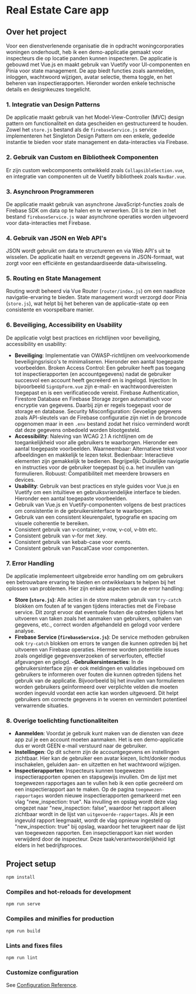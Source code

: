 # Real Estate Care app

## Over het project
Voor een dienstverlenende organisatie die in opdracht woningcorporaties woningen onderhoudt, heb ik een demo-applicatie gemaakt voor inspecteurs die op locatie panden kunnen inspecteren. De applicatie is gebouwd met Vue.js en maakt gebruik van Vuetify voor UI-componenten en Pinia voor state management. De app biedt functies zoals aanmelden, inloggen, wachtwoord wijzigen, avatar selectie, thema toggle, en het beheren van inspectierapporten. Hieronder worden enkele technische details en designkeuzes toegelicht.

### 1. Integratie van Design Patterns
De applicatie maakt gebruik van het Model-View-Controller (MVC) design pattern om functionaliteit en data gescheiden en gestructureerd te houden. Zowel het `store.js` bestand als de `firebaseService.js` service implementeren het Singleton Design Pattern om een enkele, gedeelde instantie te bieden voor state management en data-interacties via Firebase.

### 2. Gebruik van Custom en Bibliotheek Componenten
Er zijn custom webcomponents ontwikkeld zoals `CollapsibleSection.vue`, en integratie van componenten uit de Vuetify bibliotheek zoals `NavBar.vue`. 

### 3. Asynchroon Programmeren
De applicatie maakt gebruik van asynchrone JavaScript-functies zoals de Firebase SDK om data op te halen en te verwerken. Dit is te zien in het bestand `firebaseService.js` waar asynchrone operaties worden uitgevoerd voor data-interacties met Firebase.

### 4. Gebruik van JSON en Web API's
JSON wordt gebruikt om data te structureren en via Web API's uit te wisselen. De applicatie haalt en verzendt gegevens in JSON-formaat, wat zorgt voor een efficiënte en gestandaardiseerde data-uitwisseling.

### 5. Routing en State Management
Routing wordt beheerd via Vue Router (`router/index.js`) om een naadloze navigatie-ervaring te bieden. State management wordt verzorgd door Pinia (`store.js`), wat helpt bij het beheren van de applicatie-state op een consistente en voorspelbare manier.

### 6. Beveiliging, Accessibility en Usability
De applicatie volgt best practices en richtlijnen voor beveiliging, accessibility en usability:
- **Beveiliging**: Implementatie van OWASP-richtlijnen om veelvoorkomende beveiligingsrisico's te minimaliseren. Hieronder een aantal toegepaste voorbeelden.
Broken Access Control:
Een gebruiker heeft pas toegang tot inspectierapporten (en accountgegevens) nadat de gebruiker succesvol een account heeft gecreëerd en is ingelogd.
Injection:
In bijvoorbeeld `SignUpForm.vue` zijn e-mail- en wachtwoordvereisten toegepast en is een verificatiecode vereist. Firebase Authentication, Firestore Database en Firebase Storage zorgen automatisch voor encryptie van gegevens. Daarbij zijn er regels toegepast voor de storage en database.
Security Misconfiguration:
Gevoelige gegevens zoals API-sleutels van de Firebase configuratie zijn niet in de broncode opgenomen maar in een `.env` bestand zodat het risico verminderd wordt dat deze gegevens onbedoeld worden blootgesteld.
- **Accessibility**: Naleving van WCAG 2.1 A richtlijnen om de toegankelijkheid voor alle gebruikers te waarborgen. Hieronder een aantal toegepaste voorbeelden.
Waarneembaar:
Alternatieve tekst voor afbeeldingen en makkelijk te lezen tekst.
Bedienbaar:
Interactieve elementen zijn gemakkelijk te bedienen. 
Begrijpelijk:
Duidelijke navigatie en instructies voor de gebruiker toegepast bij o.a. het invullen van formulieren.
Robuust:
Compatibiliteit met meerdere browsers en devices.
- **Usability**: Gebruik van best practices en style guides voor Vue.js en Vuetify om een intuïtieve en gebruiksvriendelijke interface te bieden. Hieronder een aantal toegepaste voorbeelden.
- Gebruik van Vue.js en Vuetify-componenten volgens de best practices om consistentie in de gebruikersinterface te waarborgen.
- Gebruik van een consistent kleurenpalet, typografie en spacing om visuele coherentie te bereiken.
- Consistent gebruik van v-container, v-row, v-col, v-btn etc.
- Consistent gebruik van v-for met :key.
- Consistent gebruik van kebab-case voor events.
- Consistent gebruik van PascalCase voor componenten.

### 7. Error Handling
De applicatie implementeert uitgebreide error handling om om gebruikers een betrouwbare ervaring te bieden en ontwikkelaars te helpen bij het oplossen van problemen. Hier zijn enkele aspecten van de error handling:
- **Store (`store.js`)**: Alle acties in de store maken gebruik van `try-catch` blokken om fouten af te vangen tijdens interacties met de Firebase service. Dit zorgt ervoor dat eventuele fouten die optreden tijdens het uitvoeren van taken zoals het aanmaken van gebruikers, ophalen van gegevens, etc., correct worden afgehandeld en gelogd voor verdere analyse.
- **Firebase Service (`firebaseService.js`)**: De service methoden gebruiken ook `try-catch` blokken om errors te vangen die kunnen optreden bij het uitvoeren van Firebase operaties. Hiermee worden potentiële issues zoals ongeldige gegevensverzoeken of serverfouten, effectief afgevangen en gelogd.
-**Gebruikersinteracties**: In de gebruikersinterface zijn er ook meldingen en validaties ingebouwd om gebruikers te informeren over fouten die kunnen optreden tijdens het gebruik van de applicatie. Bijvoorbeeld bij het invullen van formulieren worden gebruikers geïnformeerd over verplichte velden die moeten worden ingevuld voordat een actie kan worden uitgevoerd. Dit helpt gebruikers om correcte gegevens in te voeren en vermindert potentieel verwarrende situaties.

### 8. Overige toelichting functionaliteiten
- **Aanmelden**: Voordat je gebruik kunt maken van de diensten van deze app zul je een account moeten aanmaken. Het is een demo-applicatie dus er wordt GEEN e-mail verstuurd naar de gebruiker.
- **Instellingen**: Op dit scherm zijn de accountgegevens en instellingen zichtbaar. Hier kan de gebruiker een avatar kiezen, licht/donker modus inschakelen, geluiden aan- en uitzetten en het wachtwoord wijzigen.
- **Inspectierapporten**: Inspecteurs kunnen toegewezen inspectierapporten openen en stapsgewijs invullen. Om de lijst met toegewezen rapportages aan te vullen heb ik een optie gecreëerd om een inspectierapport aan te maken. Op de pagina `toegewezen-rapportages` worden nieuwe inspectierapporten gemarkeerd met een vlag "new_inspection: true". Na invulling en opslag wordt deze vlag omgezet naar "new_inspection: false", waardoor het rapport alleen zichtbaar wordt in de lijst van `uitgevoerde-rapportages`. Als je een ingevuld rapport leegmaakt, wordt de vlag opnieuw ingesteld op "new_inspection: true" bij opslag, waardoor het terugkeert naar de lijst van toegewezen rapporten. Een insepctierapport kan niet worden verwijderd door de inspecteur. Deze taak/verantwoordelijkheid ligt elders in het bedrijfsproces.

## Project setup
```
npm install
```

### Compiles and hot-reloads for development
```
npm run serve
```

### Compiles and minifies for production
```
npm run build
```

### Lints and fixes files
```
npm run lint
```

### Customize configuration
See [Configuration Reference](https://cli.vuejs.org/config/).

